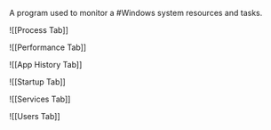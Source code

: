  A program used to monitor a #Windows system resources and tasks. 
	 

![[Process Tab]]

![[Performance Tab]]

![[App History Tab]]

![[Startup Tab]]

![[Services Tab]]

![[Users Tab]]

